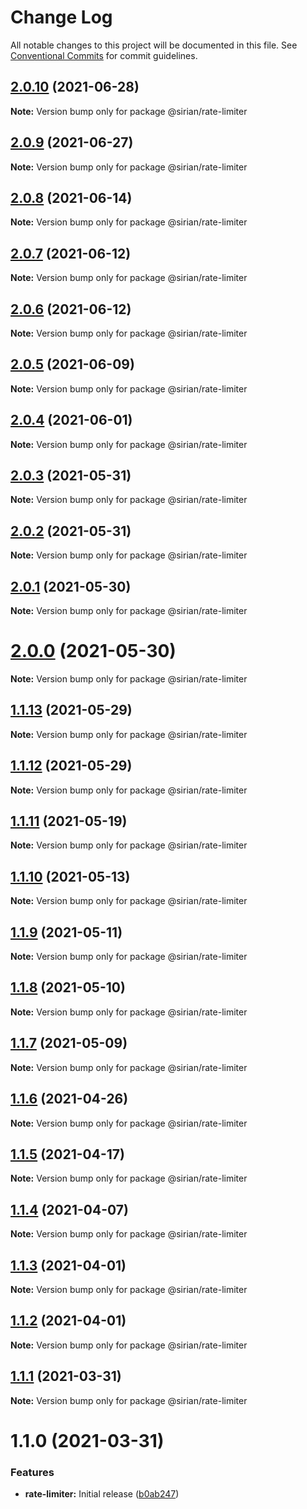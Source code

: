 # Change Log

All notable changes to this project will be documented in this file.
See [Conventional Commits](https://conventionalcommits.org) for commit guidelines.

## [2.0.10](https://github.com/sirian/js/compare/@sirian/rate-limiter@2.0.9...@sirian/rate-limiter@2.0.10) (2021-06-28)

**Note:** Version bump only for package @sirian/rate-limiter





## [2.0.9](https://github.com/sirian/js/compare/@sirian/rate-limiter@2.0.8...@sirian/rate-limiter@2.0.9) (2021-06-27)

**Note:** Version bump only for package @sirian/rate-limiter





## [2.0.8](https://github.com/sirian/js/compare/@sirian/rate-limiter@2.0.7...@sirian/rate-limiter@2.0.8) (2021-06-14)

**Note:** Version bump only for package @sirian/rate-limiter





## [2.0.7](https://github.com/sirian/js/compare/@sirian/rate-limiter@2.0.6...@sirian/rate-limiter@2.0.7) (2021-06-12)

**Note:** Version bump only for package @sirian/rate-limiter





## [2.0.6](https://github.com/sirian/js/compare/@sirian/rate-limiter@2.0.5...@sirian/rate-limiter@2.0.6) (2021-06-12)

**Note:** Version bump only for package @sirian/rate-limiter





## [2.0.5](https://github.com/sirian/js/compare/@sirian/rate-limiter@2.0.4...@sirian/rate-limiter@2.0.5) (2021-06-09)

**Note:** Version bump only for package @sirian/rate-limiter





## [2.0.4](https://github.com/sirian/js/compare/@sirian/rate-limiter@2.0.3...@sirian/rate-limiter@2.0.4) (2021-06-01)

**Note:** Version bump only for package @sirian/rate-limiter





## [2.0.3](https://github.com/sirian/js/compare/@sirian/rate-limiter@2.0.2...@sirian/rate-limiter@2.0.3) (2021-05-31)

**Note:** Version bump only for package @sirian/rate-limiter





## [2.0.2](https://github.com/sirian/js/compare/@sirian/rate-limiter@2.0.1...@sirian/rate-limiter@2.0.2) (2021-05-31)

**Note:** Version bump only for package @sirian/rate-limiter





## [2.0.1](https://github.com/sirian/js/compare/@sirian/rate-limiter@2.0.0...@sirian/rate-limiter@2.0.1) (2021-05-30)

**Note:** Version bump only for package @sirian/rate-limiter





# [2.0.0](https://github.com/sirian/js/compare/@sirian/rate-limiter@1.1.13...@sirian/rate-limiter@2.0.0) (2021-05-30)

**Note:** Version bump only for package @sirian/rate-limiter





## [1.1.13](https://github.com/sirian/js/compare/@sirian/rate-limiter@1.1.12...@sirian/rate-limiter@1.1.13) (2021-05-29)

**Note:** Version bump only for package @sirian/rate-limiter





## [1.1.12](https://github.com/sirian/js/compare/@sirian/rate-limiter@1.1.11...@sirian/rate-limiter@1.1.12) (2021-05-29)

**Note:** Version bump only for package @sirian/rate-limiter





## [1.1.11](https://github.com/sirian/js/compare/@sirian/rate-limiter@1.1.10...@sirian/rate-limiter@1.1.11) (2021-05-19)

**Note:** Version bump only for package @sirian/rate-limiter





## [1.1.10](https://github.com/sirian/js/compare/@sirian/rate-limiter@1.1.9...@sirian/rate-limiter@1.1.10) (2021-05-13)

**Note:** Version bump only for package @sirian/rate-limiter





## [1.1.9](https://github.com/sirian/js/compare/@sirian/rate-limiter@1.1.8...@sirian/rate-limiter@1.1.9) (2021-05-11)

**Note:** Version bump only for package @sirian/rate-limiter





## [1.1.8](https://github.com/sirian/js/compare/@sirian/rate-limiter@1.1.7...@sirian/rate-limiter@1.1.8) (2021-05-10)

**Note:** Version bump only for package @sirian/rate-limiter





## [1.1.7](https://github.com/sirian/js/compare/@sirian/rate-limiter@1.1.6...@sirian/rate-limiter@1.1.7) (2021-05-09)

**Note:** Version bump only for package @sirian/rate-limiter





## [1.1.6](https://github.com/sirian/js/compare/@sirian/rate-limiter@1.1.5...@sirian/rate-limiter@1.1.6) (2021-04-26)

**Note:** Version bump only for package @sirian/rate-limiter





## [1.1.5](https://github.com/sirian/js/compare/@sirian/rate-limiter@1.1.4...@sirian/rate-limiter@1.1.5) (2021-04-17)

**Note:** Version bump only for package @sirian/rate-limiter





## [1.1.4](https://github.com/sirian/js/compare/@sirian/rate-limiter@1.1.3...@sirian/rate-limiter@1.1.4) (2021-04-07)

**Note:** Version bump only for package @sirian/rate-limiter





## [1.1.3](https://github.com/sirian/js/compare/@sirian/rate-limiter@1.1.2...@sirian/rate-limiter@1.1.3) (2021-04-01)

**Note:** Version bump only for package @sirian/rate-limiter





## [1.1.2](https://github.com/sirian/js/compare/@sirian/rate-limiter@1.1.1...@sirian/rate-limiter@1.1.2) (2021-04-01)

**Note:** Version bump only for package @sirian/rate-limiter





## [1.1.1](https://github.com/sirian/js/compare/@sirian/rate-limiter@1.1.0...@sirian/rate-limiter@1.1.1) (2021-03-31)

**Note:** Version bump only for package @sirian/rate-limiter





# 1.1.0 (2021-03-31)


### Features

* **rate-limiter:** Initial release ([b0ab247](https://github.com/sirian/js/commit/b0ab247acc598922973874e9b0e36cd1394dc024))
